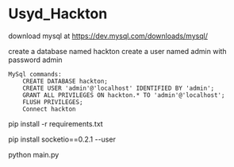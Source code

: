 # Usyd_Hackton

download mysql at https://dev.mysql.com/downloads/mysql/

create a database named hackton
create a user named admin with password admin

    MySql commands:
        CREATE DATABASE hackton;
        CREATE USER 'admin'@'localhost' IDENTIFIED BY 'admin';
        GRANT ALL PRIVILEGES ON hackton.* TO 'admin'@'localhost';
        FLUSH PRIVILEGES;
        Connect hackton
pip install -r requirements.txt

pip install socketio==0.2.1 --user

python main.py
